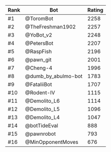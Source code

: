 Rank|Bot|Rating
---|---|---
#1|@ToromBot|2258
#2|@TheFreshman1902|2257
#3|@YoBot_v2|2248
#4|@PetersBot|2207
#5|@RaspFish|2196
#6|@pawn_git|2001
#7|@Cheng-4|1996
#8|@dumb_by_abulmo-bot|1783
#9|@FataliiBot|1707
#10|@Rodent-IV|1115
#11|@Demolito_L6|1114
#12|@Demolito_L5|1096
#13|@Demolito_L4|1047
#14|@botTideEval|888
#15|@pawnrobot|793
#16|@MinOpponentMoves|676
